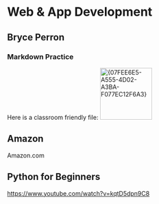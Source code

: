 # Web & App Development
## Bryce Perron
### Markdown Practice
Here is a classroom friendly file:
<img width="121" alt="{07FEE6E5-A555-4D02-A3BA-F077EC12F6A3}" src="https://github.com/user-attachments/assets/a0f8c1a3-8e10-42d3-8339-1590ad0ec7d4">

## Amazon
Amazon.com

## Python for Beginners
https://www.youtube.com/watch?v=kqtD5dpn9C8
##

